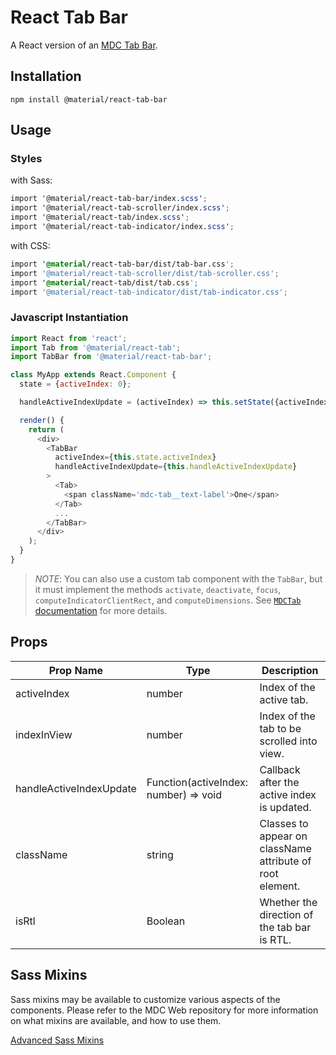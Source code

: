 # React Tab Bar

A React version of an [MDC Tab Bar](https://github.com/material-components/material-components-web/tree/master/packages/mdc-tab-bar).

## Installation

```
npm install @material/react-tab-bar
```

## Usage

### Styles

with Sass:
```scss
import '@material/react-tab-bar/index.scss';
import '@material/react-tab-scroller/index.scss';
import '@material/react-tab/index.scss';
import '@material/react-tab-indicator/index.scss';
```

with CSS:
```css
import '@material/react-tab-bar/dist/tab-bar.css';
import '@material/react-tab-scroller/dist/tab-scroller.css';
import '@material/react-tab/dist/tab.css';
import '@material/react-tab-indicator/dist/tab-indicator.css';
```

### Javascript Instantiation

```js
import React from 'react';
import Tab from '@material/react-tab';
import TabBar from '@material/react-tab-bar';

class MyApp extends React.Component {
  state = {activeIndex: 0};

  handleActiveIndexUpdate = (activeIndex) => this.setState({activeIndex});

  render() {
    return (
      <div>
        <TabBar
          activeIndex={this.state.activeIndex}
          handleActiveIndexUpdate={this.handleActiveIndexUpdate}
        >
          <Tab>
            <span className='mdc-tab__text-label'>One</span>
          </Tab>
          ...
        </TabBar>
      </div>
    );
  }
}
```

> _NOTE_: You can also use a custom tab component with the `TabBar`, but it must implement the methods `activate`, `deactivate`, `focus`, `computeIndicatorClientRect`, and `computeDimensions`. See [`MDCTab` documentation](https://github.com/material-components/material-components-web/blob/master/packages/mdc-tab/README.md#mdctab-properties-and-methods) for more details.

## Props

Prop Name | Type | Description
--- | --- | ---
activeIndex | number | Index of the active tab.
indexInView | number | Index of the tab to be scrolled into view.
handleActiveIndexUpdate | Function(activeIndex: number) => void | Callback after the active index is updated.
className | string | Classes to appear on className attribute of root element.
isRtl | Boolean |  Whether the direction of the tab bar is RTL.

## Sass Mixins

Sass mixins may be available to customize various aspects of the components. Please refer to the
MDC Web repository for more information on what mixins are available, and how to use them.

[Advanced Sass Mixins](https://github.com/material-components/material-components-web/blob/master/packages/mdc-tab-bar/README.md#sass-mixins)
